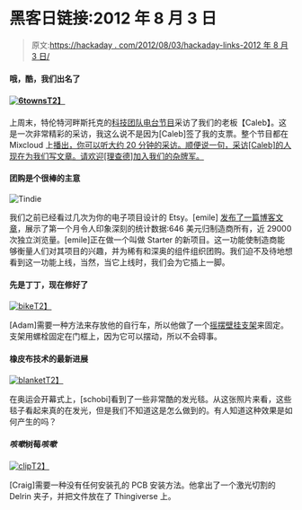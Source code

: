 # 黑客日链接:2012 年 8 月 3 日

> 原文:[https://hackaday . com/2012/08/03/hackaday-links-2012 年 8 月 3 日/](https://hackaday.com/2012/08/03/hackaday-links-august-3-2012/)

#### 哦，酷，我们出名了

#### [![](../Images/d537951a148d95e00f7613a3306a628f.png "6towns")T2】](http://hackaday.com/wp-content/uploads/2012/08/6towns.png)

上周末，特伦特河畔斯托克的[科技团队电台节目](http://www.6towns.co.uk/)采访了我们的老板【Caleb】。这是一次非常精彩的采访，我这么说不是因为[Caleb]签了我的支票。整个节目都在 Mixcloud 上[播出，你可以听大约 20 分钟的采访。顺便说一句，采访[Caleb]的人现在为我们写文章。请欢迎[理查德]加入我们的杂牌军。](http://www.mixcloud.com/6TownsRadioTechTeam/6-towns-radio-tech-team-show-29-07-12/)

#### 团购是个很棒的主意

![](../Images/866cc98df394045d120966474d10fe27.png "Tindie")

我们之前已经看过几次为你的电子项目设计的 Etsy。[emile] [发布了一篇博客文章](https://tindie.com/blog/1-month-liveand-1-more-thing/)，展示了第一个月令人印象深刻的统计数据:646 美元归制造商所有，近 29000 次独立浏览量。[emile]正在做一个叫做 Starter 的新项目。这一功能使制造商能够衡量人们对其项目的兴趣，并为稀有和深奥的组件组织团购。我们迫不及待地想看到这一功能上线，当然，当它上线时，我们会为它插上一脚。

#### 先是丁丁，现在修好了

[![](../Images/bbaafe0f45d6ab33d900c7ccecb22a5b.png "bike")T2】](http://hackaday.com/wp-content/uploads/2012/08/bike.jpeg)

[Adam]需要一种方法来存放他的自行车，所以他做了一个[摇摆壁挂支架](//derwiki.tumblr.com/post/28293967759/diy-swinging-urban-bike-rack)来固定。支架用螺栓固定在门框上，因为它可以摆动，所以不会碍事。

#### 橡皮布技术的最新进展

[![](../Images/67e03449334a1a931936cd01695d22e0.png "blanket")T2】](http://hackaday.com/wp-content/uploads/2012/08/blanket.jpeg)

在奥运会开幕式上，[schobi]看到了一些非常酷的发光毯。从这张照片来看，这些毯子看起来真的在发光，但是我们不知道这是怎么做到的。有人知道这种效果是如何产生的吗？

#### *咳嗽*树莓*咳嗽*

[![](../Images/889ef18cf01ccae283ab72e8a24604d5.png "clip")T2】](http://hackaday.com/wp-content/uploads/2012/08/clip.jpeg)

[Craig]需要一种没有任何安装孔的 PCB 安装方法。他拿出了一个激光切割的 Delrin 夹子，并把文件放在了 Thingiverse 上。